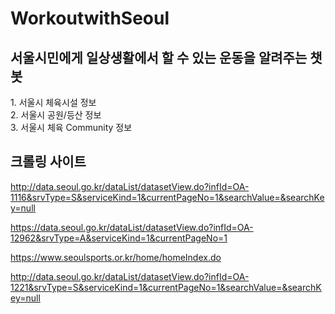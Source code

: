 # WorkoutwithSeoul

<h2>서울시민에게 일상생활에서 할 수 있는 운동을 알려주는 챗봇</h2>
1. 서울시 체육시설 정보 <br>
2. 서울시 공원/등산 정보 <br>
3. 서울시 체육 Community 정보 <br>


<h2>크롤링 사이트</h2>

http://data.seoul.go.kr/dataList/datasetView.do?infId=OA-1116&srvType=S&serviceKind=1&currentPageNo=1&searchValue=&searchKey=null

https://data.seoul.go.kr/dataList/datasetView.do?infId=OA-12962&srvType=A&serviceKind=1&currentPageNo=1

https://www.seoulsports.or.kr/home/homeIndex.do

http://data.seoul.go.kr/dataList/datasetView.do?infId=OA-1221&srvType=S&serviceKind=1&currentPageNo=1&searchValue=&searchKey=null
